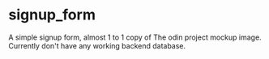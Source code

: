 # signup_form

A simple signup form, almost 1 to 1 copy of The odin project mockup image.
Currently don't have any working backend database.
